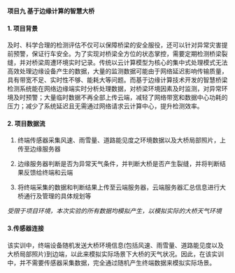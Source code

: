**项目九 基于边缘计算的智慧大桥**

#### 1. 项目背景

​		及时、科学合理的检测评估不仅可以保障桥梁的安全服役，还可以针对异常灾害提前预警，保证行车安全。为了实现对桥梁全方位的状态掌控，需要定期检测桥梁裂缝，并对桥梁周遭环境实时记录。传统以云计算模型为核心的集中式处理模式无法高效处理边缘设备产生的数据，大量的监测数据可能由于网络延迟影响传输质量，具有带宽不足、实时性不够、能耗大等问题。而基于边缘计算技术开发的智慧桥梁检测系统能在网络边缘端实时分析处理数据，对桥梁环境因素及时监测，对异常环境及时预警；大量临时数据不再全部上传云端，减轻了网络带宽和数据中心功耗的压力；减少了系统延迟且无需通过网络请求云计算中心，提升检测效率。

#### 2. 项目数据流

1. 终端传感器采集风速、雨雪量、道路能见度之环境数据以及大桥局部照片，上传至边缘服务器

2.  边缘服务器判断是否为异常天气条件，并判断大桥是否产生裂缝，并将判断结果反馈给终端和云端

3. 将终端采集的数据和判断结果上传至云端服务器，云端服务器汇总信息进行大桥通行及管理的具体规划等

​		*受限于项目环境，本次实验的所有数据均模拟产生，以模拟实际的大桥天气环境*

#### 3.传感器连接

​		该实训中，终端设备随机发送大桥环境信息(包括风速、雨雪量、道路能见度以及大桥局部照片)到边端，以此来模拟实际场景下大桥的天气状况。因此，在该实训中，并不需要传感器采集数据，完全通过随机产生终端数据来模拟实际场景。
